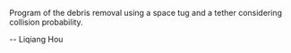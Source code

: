 Program of the debris removal using a space tug and a tether considering collision probability. 


-- Liqiang Hou 
